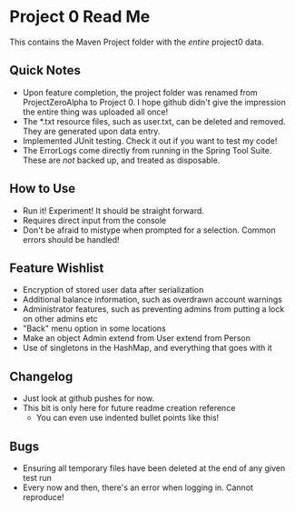 # Project 0 Read Me 
This contains the Maven Project folder with the *entire* project0 data.

## Quick Notes
* Upon feature completion, the project folder was renamed from ProjectZeroAlpha to Project 0. I hope github didn't give the impression the entire thing was uploaded all once! 
* The *.txt resource files, such as user.txt, can be deleted and removed. They are generated upon data entry.
* Implemented JUnit testing. Check it out if you want to test my code! 
* The ErrorLogs come directly from running in the Spring Tool Suite. These are *not* backed up, and treated as disposable.

## How to Use
* Run it! Experiment! It should be straight forward.
* Requires direct input from the console
* Don't be afraid to mistype when prompted for a selection. Common errors should be handled! 

## Feature Wishlist
* Encryption of stored user data after serialization
* Additional balance information, such as overdrawn account warnings 
* Administrator features, such as preventing admins from putting a lock on other admins etc 
* "Back" menu option in some locations 
* Make an object Admin extend from User extend from Person
* Use of singletons in the HashMap, and everything that goes with it 

## Changelog
* Just look at github pushes for now. 
* This bit is only here for future readme creation reference 
	* You can even use indented bullet points like this! 

## Bugs
* Ensuring all temporary files have been deleted at the end of any given test run
* Every now and then, there's an error when logging in. Cannot reproduce! 